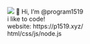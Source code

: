 <img src="4041.png"/>
👋 Hi, I’m @program1519<br>
i like to code!   <br>
website: https://p1519.xyz/<br>
html/css/js/node.js <br>
